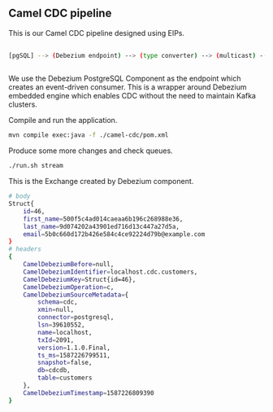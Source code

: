 ## Camel CDC pipeline

This is our Camel CDC pipeline designed using EIPs.

```sh
                                                                       |--> (format converter) --> [JSON queue]
[pgSQL] --> (Debezium endpoint) --> (type converter) --> (multicast) --|
                                                                       |--> (format converter) --> [XML queue]
```

We use the Debezium PostgreSQL Component as the endpoint which creates an event-driven consumer.
This is a wrapper around Debezium embedded engine which enables CDC without the need to maintain Kafka clusters.

Compile and run the application.

```sh
mvn compile exec:java -f ./camel-cdc/pom.xml
```

Produce some more changes and check queues.

```sh
./run.sh stream
```

This is the Exchange created by Debezium component.

```sh
# body
Struct{
    id=46,
    first_name=500f5c4ad014caeaa6b196c268988e36,
    last_name=9d074202a43901ed716d13c447a27d5a,
    email=5b0c660d172b426e584c4ce92224d79b@example.com
}
# headers
{
    CamelDebeziumBefore=null,
    CamelDebeziumIdentifier=localhost.cdc.customers,
    CamelDebeziumKey=Struct{id=46},
    CamelDebeziumOperation=c,
    CamelDebeziumSourceMetadata={
        schema=cdc,
        xmin=null,
        connector=postgresql,
        lsn=39610552,
        name=localhost,
        txId=2091,
        version=1.1.0.Final,
        ts_ms=1587226799511,
        snapshot=false,
        db=cdcdb,
        table=customers
    },
    CamelDebeziumTimestamp=1587226809390
}
```
